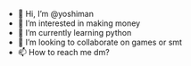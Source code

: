 - 👋 Hi, I’m @yoshiman
- 👀 I’m interested in making money
- 🌱 I’m currently learning python
- 💞️ I’m looking to collaborate on games or smt
- 📫 How to reach me dm?

<!---
Zymetherobot/Zymetherobot is a ✨ special ✨ repository because its `README.md` (this file) appears on your GitHub profile.
You can click the Preview link to take a look at your changes.
--->
